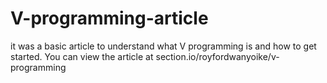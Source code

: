 # V-programming-article
 it was a basic article to understand what V programming is and how to get started. 
You can view the article at section.io/royfordwanyoike/v-programming
